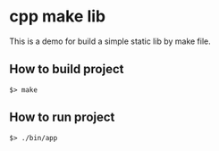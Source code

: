 # cpp make lib

This is a demo for build a simple static lib by make file.

## How to build project

```shell
$> make
```

## How to run project

```shell
$> ./bin/app
```

